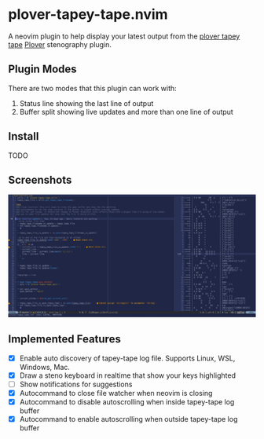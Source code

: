# plover-tapey-tape.nvim

A neovim plugin to help display your latest output from the
[plover tapey tape](https://github.com/rabbitgrowth/plover-tapey-tape)
[Plover](https://github.com/openstenoproject/plover) stenography
plugin.

## Plugin Modes

There are two modes that this plugin can work with:

1. Status line showing the last line of output
2. Buffer split showing live updates and more than one line of output

## Install

TODO

## Screenshots

![Status line and vertical split](./images/plover-tapey-tape.nvim-screenshot.jpg)

## Implemented Features

- [X] Enable auto discovery of tapey-tape log file. Supports Linux, WSL,
      Windows, Mac.
- [X] Draw a steno keyboard in realtime that show your keys highlighted
- [ ] Show notifications for suggestions
- [x] Autocommand to close file watcher when neovim is closing
- [x] Autocommand to disable autoscrolling when inside tapey-tape log buffer
- [x] Autocommand to enable autoscrolling when outside tapey-tape log buffer
